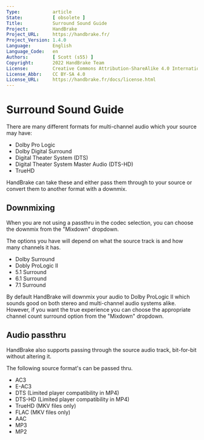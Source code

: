 ```yaml
---
Type:            article
State:           [ obsolete ]
Title:           Surround Sound Guide
Project:         HandBrake
Project_URL:     https://handbrake.fr/
Project_Version: 1.4.0
Language:        English
Language_Code:   en
Authors:         [ Scott (s55) ]
Copyright:       2022 HandBrake Team
License:         Creative Commons Attribution-ShareAlike 4.0 International
License_Abbr:    CC BY-SA 4.0
License_URL:     https://handbrake.fr/docs/license.html
---
```


Surround Sound Guide
=============================

There are many different formats for multi-channel audio which your source may have:

- Dolby Pro Logic
- Dolby Digital Surround
- Digital Theater System (DTS)
- Digital Theater System Master Audio (DTS-HD) 
- TrueHD

HandBrake can take these and either pass them through to your source or convert them to another format with a downmix.

## Downmixing
When you are not using a passthru in the codec selection, you can choose the downmix from the "Mixdown" dropdown.

The options you have will depend on what the source track is and how many channels it has.

- Dolby Surround
- Dobly ProLogic II
- 5.1 Surround
- 6.1 Surround
- 7.1 Surround

By default HandBrake will downmix your audio to Dolby ProLogic II which sounds good on both stereo and multi-channel audio systems alike. However, if you want the true experience you can choose the appropriate channel count surround option from the "Mixdown" dropdown.

## Audio passthru

HandBrake also supports passing through the source audio track, bit-for-bit without altering it.

The following source format's can be passed thru.

- AC3
- E-AC3
- DTS    (Limited player compatibility in MP4)
- DTS-HD (Limited player compatibility in MP4)
- TrueHD (MKV files only)
- FLAC   (MKV files only)
- AAC
- MP3
- MP2
